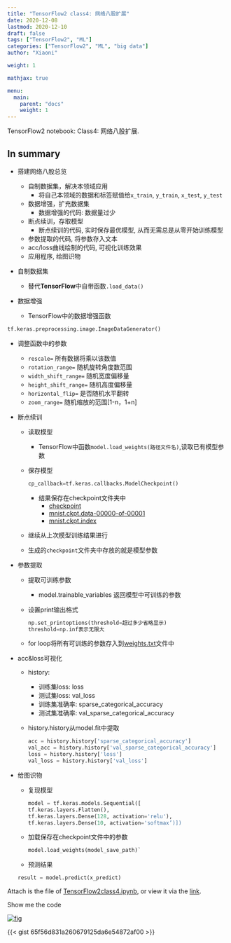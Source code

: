 ```yaml
---
title: "TensorFlow2 class4: 网络八股扩展"
date: 2020-12-08
lastmod: 2020-12-10
draft: false
tags: ["TensorFlow2", "ML"]
categories: ["TensorFlow2", "ML", "big data"]
author: "Xiaoni"

weight: 1

mathjax: true

menu:
  main:
    parent: "docs"
    weight: 1
---
```


TensorFlow2 notebook: Class4: 网络八股扩展.

<!--more-->

## In summary

- 搭建网络八股总览
  - 自制数据集，解决本领域应用
    - 将自己本领域的数据和标签赋值给`x_train`, `y_train`, `x_test`, `y_test`
  - 数据增强，扩充数据集
    - 数据增强的代码: 数据量过少
  - 断点续训，存取模型
    - 断点续训的代码, 实时保存最优模型, 从而无需总是从零开始训练模型
  - 参数提取的代码, 将参数存入文本
  - acc/loss曲线绘制的代码, 可视化训练效果
  - 应用程序, 给图识物

- 自制数据集
  - 替代**TensorFlow**中自带函数`.load_data()`

- 数据增强
  - TensorFlow中的数据增强函数

```python
tf.keras.preprocessing.image.ImageDataGenerator()
```

- 调整函数中的参数
  - `rescale=` 所有数据将乘以该数值
  - `rotation_range=`  随机旋转角度数范围
  - `width_shift_range=` 随机宽度偏移量
  - `height_shift_range=` 随机高度偏移量
  - `horizontal_flip=` 是否随机水平翻转
  - `zoom_range=` 随机缩放的范围[1-n，1+n]
  
- 断点续训
  - 读取模型
    - TensorFlow中函数`model.load_weights(路径文件名)`,读取已有模型参数
  - 保存模型

    ```python
    cp_callback=tf.keras.callbacks.ModelCheckpoint()
    ```

    - 结果保存在checkpoint文件夹中
      - [checkpoint](checkpoint)
      - [mnist.ckpt.data-00000-of-00001](mnist.ckpt.data-00000-of-00001)
      - [mnist.ckpt.index](mnist.ckpt.index)
  - 继续从上次模型训练结果进行
  - 生成的`checkpoint`文件夹中存放的就是模型参数

- 参数提取
  - 提取可训练参数
    - model.trainable_variables 返回模型中可训练的参数
  - 设置print输出格式

    ```python
    np.set_printoptions(threshold=超过多少省略显示)
    threshold=np.inf表示无限大
    ```

  - for loop将所有可训练的参数存入到[weights.txt](weights.txt)文件中

- acc&loss可视化
  - history:
    - 训练集loss: loss
    - 测试集loss: val_loss
    - 训练集准确率: sparse_categorical_accuracy
    - 测试集准确率: val_sparse_categorical_accuracy
  - history.history从model.fit中提取

    ```python
    acc = history.history['sparse_categorical_accuracy']
    val_acc = history.history['val_sparse_categorical_accuracy']
    loss = history.history['loss']
    val_loss = history.history['val_loss']
    ```

- 给图识物
  - 复现模型

    ```python
    model = tf.keras.models.Sequential([
    tf.keras.layers.Flatten(),
    tf.keras.layers.Dense(128, activation='relu'), 
    tf.keras.layers.Dense(10, activation='softmax’)])
    ```

  - 加载保存在checkpoint文件中的参数

    ```python
    model.load_weights(model_save_path)`
    ```

  - 预测结果
  
  ```python
  result = model.predict(x_predict)
  ```


Attach is the file of [TensorFlow2class4.ipynb](TensorFlow2class4.ipynb), or view it via the [link](https://colab.research.google.com/drive/1lbZj25hoCJzQbwSJRts0X1gwdLW-Diw7?usp=sharing).

Show me the code <i class="far fa-hand-point-down"></i>

[![fig](fig1.png)](https://gist.github.com/xiaonilee/65f56d831a260679125da6e54872af00)

{{< gist 65f56d831a260679125da6e54872af00 >}}
